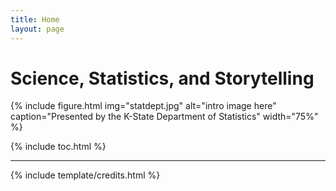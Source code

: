 ```yaml
---
title: Home
layout: page
---
```


# Science, Statistics, and Storytelling

{% include figure.html img="statdept.jpg" alt="intro image here" caption="Presented by the K-State Department of Statistics" width="75%" %}



{% include toc.html %}

------

{% include template/credits.html %}
